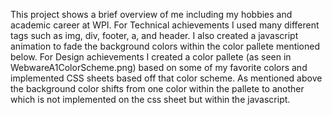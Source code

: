 This project shows a brief overview of me including my hobbies and academic career at WPI. 
For Technical achievements I used many different tags such as img, div, footer, a, and header. I also created a javascript animation to fade the background colors within the color pallete mentioned below. 
For Design achievements I created a color pallete (as seen in WebwareA1ColorScheme.png) based on some of my favorite colors and implemented CSS sheets based off 
that color scheme. As mentioned above the background color shifts from one color within the pallete to another which is not implemented on the css sheet but within the javascript.